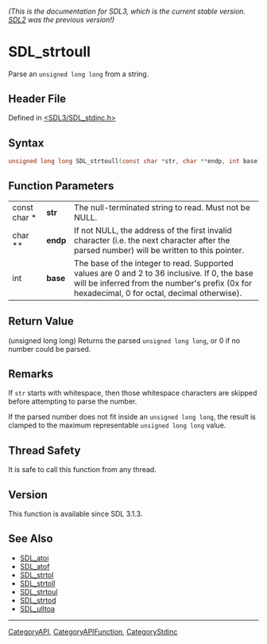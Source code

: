 ###### (This is the documentation for SDL3, which is the current stable version. [SDL2](https://wiki.libsdl.org/SDL2/) was the previous version!)
# SDL_strtoull

Parse an `unsigned long long` from a string.

## Header File

Defined in [<SDL3/SDL_stdinc.h>](https://github.com/libsdl-org/SDL/blob/main/include/SDL3/SDL_stdinc.h)

## Syntax

```c
unsigned long long SDL_strtoull(const char *str, char **endp, int base);
```

## Function Parameters

|              |          |                                                                                                                                                                                               |
| ------------ | -------- | --------------------------------------------------------------------------------------------------------------------------------------------------------------------------------------------- |
| const char * | **str**  | The null-terminated string to read. Must not be NULL.                                                                                                                                         |
| char **      | **endp** | If not NULL, the address of the first invalid character (i.e. the next character after the parsed number) will be written to this pointer.                                                    |
| int          | **base** | The base of the integer to read. Supported values are 0 and 2 to 36 inclusive. If 0, the base will be inferred from the number's prefix (0x for hexadecimal, 0 for octal, decimal otherwise). |

## Return Value

(unsigned long long) Returns the parsed `unsigned long long`, or 0 if no
number could be parsed.

## Remarks

If `str` starts with whitespace, then those whitespace characters are
skipped before attempting to parse the number.

If the parsed number does not fit inside an `unsigned long long`, the
result is clamped to the maximum representable `unsigned long long` value.

## Thread Safety

It is safe to call this function from any thread.

## Version

This function is available since SDL 3.1.3.

## See Also

- [SDL_atoi](SDL_atoi)
- [SDL_atof](SDL_atof)
- [SDL_strtol](SDL_strtol)
- [SDL_strtoll](SDL_strtoll)
- [SDL_strtoul](SDL_strtoul)
- [SDL_strtod](SDL_strtod)
- [SDL_ulltoa](SDL_ulltoa)

----
[CategoryAPI](CategoryAPI), [CategoryAPIFunction](CategoryAPIFunction), [CategoryStdinc](CategoryStdinc)

